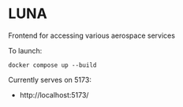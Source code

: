 # LUNA
Frontend for accessing various aerospace services

To launch:
```
docker compose up --build
```

Currently serves on 5173:
- http://localhost:5173/

